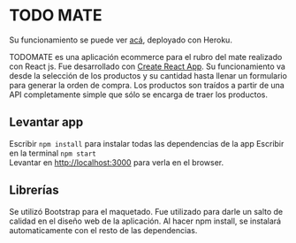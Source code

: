 # TODO MATE

Su funcionamiento se puede ver [acá](https://todomatecommerce.herokuapp.com/), deployado con Heroku. 

TODOMATE es una aplicación ecommerce para el rubro del mate realizado con React js. Fue desarrollado con [Create React App](https://github.com/facebook/create-react-app). Su funcionamiento va desde la selección de los productos y su cantidad hasta llenar un formulario para generar la orden de compra. Los productos son traídos a partir de una API completamente simple que sólo se encarga de traer los productos. 

## Levantar app

Escribir `npm install` para instalar todas las dependencias de la app
Escribir en la terminal  `npm start` <br>
Levantar en [http://localhost:3000](http://localhost:3000/) para verla en el browser. <br>

## Librerías

Se utilizó Bootstrap para el maquetado. Fue utilizado para darle un salto de calidad en el diseño web de la aplicación. Al hacer npm install, se instalará automaticamente con el resto de las dependencias.

